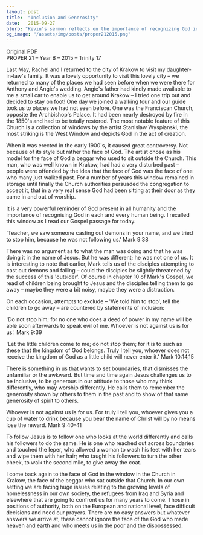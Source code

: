 ```yaml
---
layout: post
title:  "Inclusion and Generosity"
date:   2015-09-27
blurb: "Kevin's sermon reflects on the importance of recognizing God in every human being, drawing from a powerful example of a church window in Krakow depicting God with the face of a local beggar. He emphasizes Jesus' teachings on inclusion, as seen in the Gospel of Mark, where Jesus counters attempts to exclude with statements of inclusion. The sermon challenges us to be inclusive and generous, to look beyond boundaries and hierarchies, and to see the face of God in the poor and dispossessed."
og_image: "/assets/img/posts/proper212015.png"
---
```

[Original PDF](/assets/pdf/proper212015.pdf)    
PROPER 21 – Year B – 2015 – Trinity 17

Last May, Rachel and I returned to the city of Krakow to visit my daughter-in-law's family. It was a lovely opportunity to visit this lovely city – we returned to many of the places we had seen before when we were there for Anthony and Angie's wedding. Angie's father had kindly made available to me a small car to enable us to get around Krakow – I tried one trip out and decided to stay on foot! One day we joined a walking tour and our guide took us to places we had not seen before. One was the Franciscan Church, opposite the Archbishop's Palace. It had been nearly destroyed by fire in the 1850's and had to be totally restored. The most notable feature of this Church is a collection of windows by the artist Stanislaw Wyspianski, the most striking is the West Window and depicts God in the act of creation.

When it was erected in the early 1900's, it caused great controversy. Not because of its style but rather the face of God. The artist chose as his model for the face of God a beggar who used to sit outside the Church. This man, who was well known in Krakow, had had a very disturbed past – people were offended by the idea that the face of God was the face of one who many just walked past. For a number of years this window remained in storage until finally the Church authorities persuaded the congregation to accept it, that in a very real sense God had been sitting at their door as they came in and out of worship.

It is a very powerful reminder of God present in all humanity and the importance of recognising God in each and every human being. I recalled this window as I read our Gospel passage for today.

'Teacher, we saw someone casting out demons in your name, and we tried to stop him, because he was not following us.' Mark 9:38

There was no argument as to what the man was doing and that he was doing it in the name of Jesus. But he was different; he was not one of us. It is interesting to note that earlier, Mark tells us of the disciples attempting to cast out demons and failing – could the disciples be slightly threatened by the success of this 'outsider'. Of course in chapter 10 of Mark's Gospel, we read of children being brought to Jesus and the disciples telling them to go away – maybe they were a bit noisy, maybe they were a distraction.

On each occasion, attempts to exclude – 'We told him to stop', tell the children to go away – are countered by statements of inclusion:

'Do not stop him; for no one who does a deed of power in my name will be able soon afterwards to speak evil of me. Whoever is not against us is for us.' Mark 9:39

'Let the little children come to me; do not stop them; for it is to such as these that the kingdom of God belongs. Truly I tell you, whoever does not receive the kingdom of God as a little child will never enter it.' Mark 10:14,15

There is something in us that wants to set boundaries, that dismisses the unfamiliar or the awkward. But time and time again Jesus challenges us to be inclusive, to be generous in our attitude to those who may think differently, who may worship differently. He calls them to remember the generosity shown by others to them in the past and to show of that same generosity of spirit to others.

Whoever is not against us is for us. For truly I tell you, whoever gives you a cup of water to drink because you bear the name of Christ will by no means lose the reward. Mark 9:40-41

To follow Jesus is to follow one who looks at the world differently and calls his followers to do the same. He is one who reached out across boundaries and touched the leper, who allowed a woman to wash his feet with her tears and wipe them with her hair; who taught his followers to turn the other cheek, to walk the second mile, to give away the coat.

I come back again to the face of God in the window in the Church in Krakow, the face of the beggar who sat outside that Church. In our own setting we are facing huge issues relating to the growing levels of homelessness in our own society, the refugees from Iraq and Syria and elsewhere that are going to confront us for many years to come. Those in positions of authority, both on the European and national level, face difficult decisions and need our prayers. There are no easy answers but whatever answers we arrive at, these cannot ignore the face of the God who made heaven and earth and who meets us in the poor and the dispossessed.
